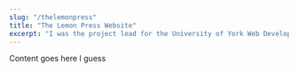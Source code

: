 ```yaml
---
slug: "/thelemonpress"
title: "The Lemon Press Website"
excerpt: "I was the project lead for the University of York Web Development Society as they created a new wesbsite for the satirical campus magasine 'The Lemon Press'"
---
```


Content goes here I guess